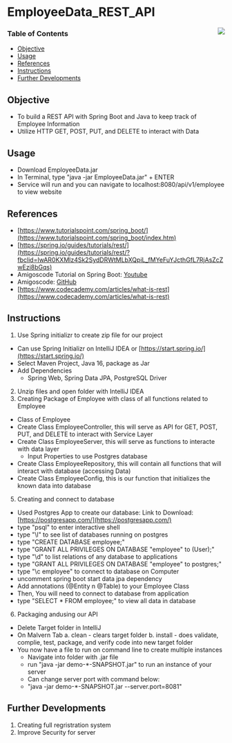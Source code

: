 # EmployeeData_REST_API

<img align="right" src="https://user-images.githubusercontent.com/49771001/117326104-553b2e00-ae5f-11eb-855d-8479fb0a4959.jpg">

### Table of Contents
- [Objective](#Objective)
- [Usage](#Usage)
- [References](#References)
- [Instructions](#Instructions)
- [Further Developments](#Further-Developments)

## Objective
- To build a REST API with Spring Boot and Java to keep track of Employee Information
- Utilize HTTP GET, POST, PUT, and DELETE to interact with Data

## Usage
- Download EmployeeData.jar
- In Terminal, type "java -jar EmployeeData.jar" + ENTER  
- Service will run and you can navigate to localhost:8080/api/v1/employee to view website

## References 
- [https://www.tutorialspoint.com/spring_boot/](https://www.tutorialspoint.com/spring_boot/index.htm)
- [https://spring.io/guides/tutorials/rest/](https://spring.io/guides/tutorials/rest/?fbclid=IwAR0KXMlz4Sk2SydDRWtMLbXQpiL_fMYeFuYJcthGfL7RjAsZcZwEzi8bGqs)
- Amigoscode Tutorial on Spring Boot: [Youtube](https://www.youtube.com/watch?v=9SGDpanrc8U)
- Amigoscode: [GitHub](https://github.com/amigoscode/spring-data-jpa-course)
- [https://www.codecademy.com/articles/what-is-rest](https://www.codecademy.com/articles/what-is-rest)

## Instructions
1. Use Spring initializr to create zip file for our project
- Can use Spring Initializr on IntelliJ IDEA or [https://start.spring.io/](https://start.spring.io/)
- Select Maven Project, Java 16, package as Jar
- Add Dependencies
  - Spring Web, Spring Data JPA, PostgreSQL Driver
2. Unzip files and open folder with IntelliJ IDEA
3. Creating Package of Employee with class of all functions related to Employee
  - Class of Employee
  - Create Class EmployeeController, this will serve as API for GET, POST, PUT, and DELETE to interact with Service Layer
  - Create Class EmployeeServer, this will serve as functions to interacte with data layer
    - Input Properties to use Postgres database
  - Create Class EmployeeRepository, this will contain all functions that will interact with database (accessing Data)
  - Create Class EmployeeConfig, this is our function that initializes the known data into database
5. Creating and connect to database
  - Used Postgres App to create our database: Link to Download: [https://postgresapp.com/](https://postgresapp.com/)
  - type "psql" to enter interactive shell
  - type "\l" to see list of databases running on postgres
  - type "CREATE DATABASE employee;"
  - type "GRANT ALL PRIVILEGES ON DATABASE "employee" to (User);"
  - type "\d" to list relations of any database to applications
  - type "GRANT ALL PRIVILEGES ON DATABASE "employee" to postgres;"
  - type "\c employee" to connect to database on Computer
  - uncomment spring boot start data jpa dependency
  - Add annotations (@Entity n @Table) to your Employee Class
  -   Then, You will need to connect to database from application
  - type "SELECT * FROM employee;" to view all data in database
6. Packaging andusing our API
  - Delete Target folder in IntelliJ
  - On Malvern Tab
    a. clean - clears target folder
    b. install - does validate, complie, test, package, and verify code into new target folder
  - You now have a file to run on command line to create multiple instances
    - Navigate into folder with .jar file
    - run "java -jar demo-*-SNAPSHOT.jar" to run an instance of your server 
    - Can change server port with command below:
    - "java -jar demo-*-SNAPSHOT.jar --server.port=8081"

## Further Developments
1. Creating full regristration system
2. Improve Security for server
